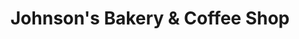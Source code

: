 ---
title: "Johnson's Bakery & Coffee Shop"
url: /bastrop/johnsons-bakery-and-coffee-shop/
shop: bakery
---